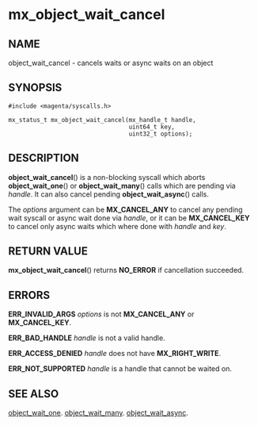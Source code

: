 # mx_object_wait_cancel

## NAME

object_wait_cancel - cancels waits or async waits on an object

## SYNOPSIS

```
#include <magenta/syscalls.h>

mx_status_t mx_object_wait_cancel(mx_handle_t handle,
                                  uint64_t key,
                                  uint32_t options);
```

## DESCRIPTION

**object_wait_cancel**() is a non-blocking syscall which aborts
**object_wait_one**() or **object_wait_many**() calls which are pending
via *handle*. It can also cancel pending **object_wait_async**() calls.

The *options* argument can be **MX_CANCEL_ANY** to cancel any pending
wait syscall or async wait done via *handle*, or it can be **MX_CANCEL_KEY** to
cancel only async waits which where done with *handle* and *key*.

## RETURN VALUE

**mx_object_wait_cancel**() returns **NO_ERROR** if cancellation succeeded.

## ERRORS

**ERR_INVALID_ARGS**  *options* is not **MX_CANCEL_ANY** or **MX_CANCEL_KEY**.

**ERR_BAD_HANDLE**  *handle* is not a valid handle.

**ERR_ACCESS_DENIED**  *handle* does not have **MX_RIGHT_WRITE**.

**ERR_NOT_SUPPORTED**  *handle* is a handle that cannot be waited on.

## SEE ALSO

[object_wait_one](object_wait_one.md).
[object_wait_many](object_wait_many.md).
[object_wait_async](object_wait_async.md).

